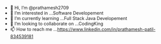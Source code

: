- 👋 Hi, I’m @prathamesh2709
- 👀 I’m interested in ...Software Developement
- 🌱 I’m currently learning ...Full Stack Java Developement
- 💞️ I’m looking to collaborate on ...CodingKing
- 📫 How to reach me ...https://www.linkedin.com/in/prathamesh-patil-834539181

<!---
prathamesh2709/prathamesh2709 is a ✨ special ✨ repository because its `README.md` (this file) appears on your GitHub profile.
You can click the Preview link to take a look at your changes.
--->
